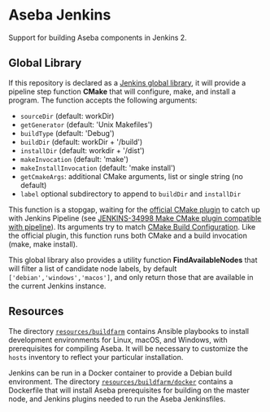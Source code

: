 # Aseba Jenkins
Support for building Aseba components in Jenkins 2.

## Global Library
If this repository is declared as a [Jenkins global library](https://github.com/jenkinsci/workflow-cps-global-lib-plugin/blob/master/README.md), it will provide a pipeline step function **CMake** that will configure, make, and install a program. The function accepts the following arguments:
* `sourceDir` (default: workDir)
* `getGenerator` (default: 'Unix Makefiles')
* `buildType` (default: 'Debug')
* `buildDir` (default: workDir + '/build')
* `installDir` (default: workdir + '/dist')
* `makeInvocation` (default: 'make')
* `makeInstallInvocation` (default: 'make install')
* `getCmakeArgs`: additional CMake arguments, list or single string (no default)
* `label` optional subdirectory to append to `buildDir` and `installDir`

This function is a stopgap, waiting for the [official CMake plugin](https://wiki.jenkins-ci.org/display/JENKINS/CMake+Plugin) to catch up with Jenkins Pipeline (see [JENKINS-34998 Make CMake plugin compatible with pipeline](https://issues.jenkins-ci.org/browse/JENKINS-34998)).
Its arguments try to match [CMake Build Configuration](https://wiki.jenkins-ci.org/display/JENKINS/CMake+Build+Configuration).
Like the official plugin, this function runs both CMake and a build invocation (make, make install).

This global library also provides a utility function **FindAvailableNodes** that will filter a list of candidate node labels, by default `['debian','windows','macos']`, and only return those that are available in the current Jenkins instance.

## Resources

The directory [`resources/buildfarm`](resources/buildfarm) contains Ansible playbooks to install development environments for Linux, macOS, and Windows, with prerequisites for compiling Aseba. It will be necessary to customize the `hosts` inventory to reflect your particular installation.

Jenkins can be run in a Docker container to provide a Debian build environment. The directory [`resources/buildfarm/docker`](resources/buildfarm/docker) contains a Dockerfile that will install Aseba prerequisites for building on the master node, and Jenkins plugins needed to run the Aseba Jenkinsfiles.
